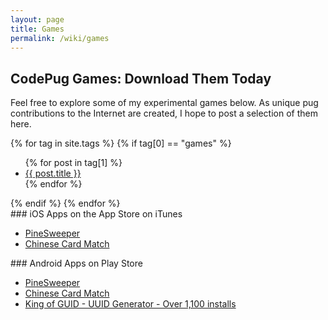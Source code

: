 ```yaml
---
layout: page
title: Games
permalink: /wiki/games
---
```


## CodePug Games: Download Them Today
Feel free to explore some of my experimental games below. As unique pug contributions to the Internet are created, I hope to post a selection of them here.

{% for tag in site.tags %}
  {% if tag[0] == "games" %}
  <ul class="list-group">
    {% for post in tag[1] %}
      <li class="list-group-item list-group-item-primary"><a class="text-primary" href="{{ post.url }}">{{ post.title }}</a></li>
    {% endfor %}
  </ul>
  {% endif %}
{% endfor %}
<br>
### iOS Apps on the App Store on iTunes
<ul class="list-group">
    <li class="list-group-item list-group-item-primary"><a class="text-primary" href="https://itunes.apple.com/us/app/pinesweeper/id572200964?mt=8">PineSweeper</a></li>
    <li class="list-group-item list-group-item-primary"><a class="text-primary" href="https://itunes.apple.com/us/app/chinese-card-match/id581446042?mt=8">Chinese Card Match</a></li>
</ul>
### Android Apps on Play Store
<ul class="list-group">
  <li class="list-group-item list-group-item-primary"><a class="text-primary" href="https://play.google.com/store/apps/details?id=com.codepug.pinesweeper&hl=en">PineSweeper</a></li>
  <li class="list-group-item list-group-item-primary"><a class="text-primary" href="https://play.google.com/store/apps/details?id=com.codepug.memory&hl=en">Chinese Card Match</a></li>
  <li class="list-group-item list-group-item-primary"><a class="text-primary" href="https://play.google.com/store/apps/details?id=com.codepug.guid&hl=en">King of GUID - UUID Generator - Over 1,100 installs</a></li>
  </ul>